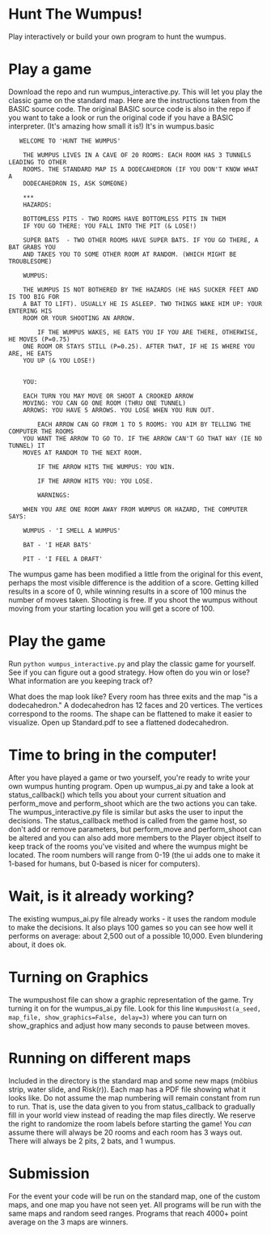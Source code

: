 # Hunt The Wumpus!

Play interactively or build your own program to hunt the wumpus.

# Play a game
Download the repo and run wumpus_interactive.py. This will let you play the classic game on the standard map. Here are the instructions taken from the BASIC source code. The original BASIC source code is also in the repo if you want to take a look or run the original code if you have a BASIC interpreter. (It's amazing how small it is!) It's in wumpus.basic

       WELCOME TO 'HUNT THE WUMPUS'

        THE WUMPUS LIVES IN A CAVE OF 20 ROOMS: EACH ROOM HAS 3 TUNNELS LEADING TO OTHER
        ROOMS. THE STANDARD MAP IS A DODECAHEDRON (IF YOU DON'T KNOW WHAT A
        DODECAHEDRON IS, ASK SOMEONE)

        ***
        HAZARDS:

        BOTTOMLESS PITS - TWO ROOMS HAVE BOTTOMLESS PITS IN THEM
        IF YOU GO THERE: YOU FALL INTO THE PIT (& LOSE!)

        SUPER BATS  - TWO OTHER ROOMS HAVE SUPER BATS. IF YOU GO THERE, A BAT GRABS YOU
        AND TAKES YOU TO SOME OTHER ROOM AT RANDOM. (WHICH MIGHT BE TROUBLESOME)

        WUMPUS:

        THE WUMPUS IS NOT BOTHERED BY THE HAZARDS (HE HAS SUCKER FEET AND IS TOO BIG FOR
        A BAT TO LIFT). USUALLY HE IS ASLEEP. TWO THINGS WAKE HIM UP: YOUR ENTERING HIS
        ROOM OR YOUR SHOOTING AN ARROW.

            IF THE WUMPUS WAKES, HE EATS YOU IF YOU ARE THERE, OTHERWISE, HE MOVES (P=0.75)
        ONE ROOM OR STAYS STILL (P=0.25). AFTER THAT, IF HE IS WHERE YOU ARE, HE EATS
        YOU UP (& YOU LOSE!)


        YOU:

        EACH TURN YOU MAY MOVE OR SHOOT A CROOKED ARROW
        MOVING: YOU CAN GO ONE ROOM (THRU ONE TUNNEL)
        ARROWS: YOU HAVE 5 ARROWS. YOU LOSE WHEN YOU RUN OUT.

            EACH ARROW CAN GO FROM 1 TO 5 ROOMS: YOU AIM BY TELLING THE COMPUTER THE ROOMS
        YOU WANT THE ARROW TO GO TO. IF THE ARROW CAN'T GO THAT WAY (IE NO TUNNEL) IT
        MOVES AT RANDOM TO THE NEXT ROOM.

            IF THE ARROW HITS THE WUMPUS: YOU WIN.

            IF THE ARROW HITS YOU: YOU LOSE.

            WARNINGS:

        WHEN YOU ARE ONE ROOM AWAY FROM WUMPUS OR HAZARD, THE COMPUTER SAYS:

        WUMPUS - 'I SMELL A WUMPUS'

        BAT - 'I HEAR BATS'

        PIT - 'I FEEL A DRAFT'

The wumpus game has been modified a little from the original for this event, perhaps the most visible difference is the addition of a score. Getting killed results in a score of 0, while winning results in a score of 100 minus the number of moves taken. Shooting is free. If you shoot the wumpus without moving from your starting location you will get a score of 100.

# Play the game
Run `python wumpus_interactive.py` and play the classic game for yourself. See if you can figure out a good strategy. How often do you win or lose? What information are you keeping track of?

What does the map look like? Every room has three exits and the map "is a dodecahedron." A dodecahedron has 12 faces and 20 vertices. The vertices correspond to the rooms. The shape can be flattened to make it easier to visualize. Open up Standard.pdf to see a flattened dodecahedron.

# Time to bring in the computer!
After you have played a game or two yourself, you're ready to write your own wumpus hunting program. Open up wumpus_ai.py and take a look at status_callback() which tells you about your current situation and perform_move and perform_shoot which are the two actions you can take. The wumpus_interactive.py file is similar but asks the user to input the decisions. The status_callback method is called from the game host, so don't add or remove parameters, but perform_move and perform_shoot can be altered and you can also add more members to the Player object itself to keep track of the rooms you've visited and where the wumpus might be located. The room numbers will range from 0-19 (the ui adds one to make it 1-based for humans, but 0-based is nicer for computers).

# Wait, is it already working?
The existing wumpus_ai.py file already works - it uses the random module to make the decisions. It also plays 100 games so you can see how well it performs on average: about 2,500 out of a possible 10,000. Even blundering about, it does ok.

# Turning on Graphics
The wumpushost file can show a graphic representation of the game. Try turning it on for the wumpus_ai.py file. Look for this line `WumpusHost(a_seed, map_file, show_graphics=False, delay=3)` where you can turn on show_graphics and adjust how many seconds to pause between moves.

# Running on different maps
Included in the directory is the standard map and some new maps (möbius strip, water slide, and Risk(r)). Each map has a PDF file showing what it looks like. Do not assume the map numbering will remain constant from run to run. That is, use the data given to you from status_callback to gradually fill in your world view instead of reading the map files directly. We reserve the right to randomize the room labels before starting the game! You _can_ assume there will always be 20 rooms and each room has 3 ways out. There will always be 2 pits, 2 bats, and 1 wumpus.

# Submission
For the event your code will be run on the standard map, one of the custom maps, and one map you have not seen yet. All programs will be run with the same maps and random seed ranges. Programs that reach 4000+ point average on the 3 maps are winners.
